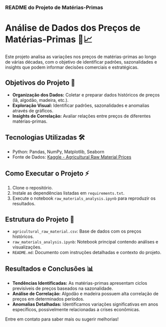 ### README do Projeto de Matérias-Primas

# Análise de Dados dos Preços de Matérias-Primas 🌲📈

Este projeto analisa as variações nos preços de matérias-primas ao longo de várias décadas, com o objetivo de identificar padrões, sazonalidades e insights que podem informar decisões comerciais e estratégicas.

## Objetivos do Projeto 🎯

- **Organização dos Dados:** Coletar e preparar dados históricos de preços (lã, algodão, madeira, etc.).
- **Exploração Visual:** Identificar padrões, sazonalidades e anomalias através de gráficos.
- **Insights de Correlação:** Avaliar relações entre preços de diferentes matérias-primas.

## Tecnologias Utilizadas 🛠️

- Python: Pandas, NumPy, Matplotlib, Seaborn
- Fonte de Dados: [Kaggle - Agricultural Raw Material Prices](https://www.kaggle.com/datasets/kianwee/agricultural-raw-material-prices-19902020)

## Como Executar o Projeto ⚡

1. Clone o repositório.
2. Instale as dependências listadas em `requirements.txt`.
3. Execute o notebook `raw_materials_analysis.ipynb` para reproduzir os resultados.

## Estrutura do Projeto 🔗

- `agricultural_raw_material.csv`: Base de dados com os preços históricos.
- `raw_materials_analysis.ipynb`: Notebook principal contendo análises e visualizações.
- `README.md`: Documento com instruções detalhadas e contexto do projeto.

## Resultados e Conclusões 📊

- **Tendências Identificadas:** As matérias-primas apresentam ciclos previsíveis de preços baseados na sazonalidade.
- **Análise de Correlação:** Algodão e madeira possuem alta correlação de preços em determinados períodos.
- **Anomalias Detalhadas:** Identificamos variações significativas em anos específicos, possivelmente relacionadas a crises econômicas.

Entre em contato para saber mais ou sugerir melhorias!


